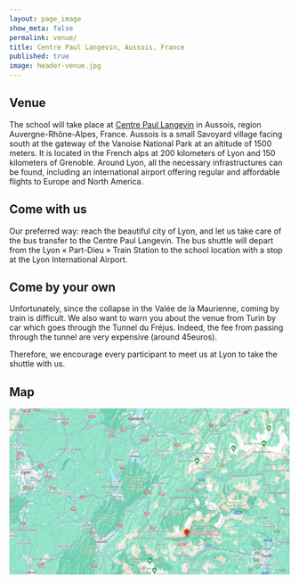 ```yaml
---
layout: page_image
show_meta: false
permalink: venue/
title: Centre Paul Langevin, Aussois, France
published: true
image: header-venue.jpg
---
```


## Venue

The school will take place at [Centre Paul Langevin](https://www.caes.cnrs.fr/sejours/centre-paul-langevin-3-2/) in Aussois, region Auvergne-Rhône-Alpes, France.
Aussois is a small Savoyard village facing south at the gateway of the Vanoise National Park at an altitude of 1500 meters.
It is located in the French alps at 200 kilometers of Lyon and 150 kilometers of Grenoble.
Around Lyon, all the necessary infrastructures can be found, including an international airport offering regular and affordable flights to Europe and North America.

## Come with us

Our preferred way: reach the beautiful city of Lyon, and let us take care of the bus transfer to the Centre Paul Langevin.
The bus shuttle will depart from the Lyon « Part-Dieu » Train Station to the school location with a stop at the Lyon International Airport.

## Come by your own

Unfortunately, since the collapse in the Valée de la Maurienne, coming by train is difficult. We also want to warn you about the venue from Turin by car which goes through the Tunnel du Fréjus. 
Indeed, the fee from passing through the tunnel are very expensive (around 45euros).

Therefore, we encourage every participant to meet us at Lyon to take the shuttle with us.

## Map
[![Screenshot of google maps pinning the Centre Paul Langevin](../images/venue/google-maps-centre-paul-langevin.png)](https://maps.app.goo.gl/QfiZt1xNeKqVtaRe7)
